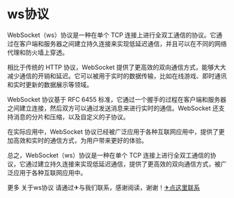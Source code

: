 # ws协议

WebSocket（ws）协议是一种在单个 TCP 连接上进行全双工通信的协议。它通过在客户端和服务器之间建立持久连接来实现低延迟通信，并且可以在不同的网络代理和防火墙上穿透。

相比于传统的 HTTP 协议，WebSocket 提供了更高效的双向通信方式，能够大大减少通信的开销和延迟。它可以被用于实时的数据传输，比如在线游戏、即时通讯和实时更新的数据展示等领域。

WebSocket 协议基于 RFC 6455 标准，它通过一个握手的过程在客户端和服务器之间建立连接，然后双方可以通过发送消息来进行实时的通信。WebSocket 还支持消息的分片和压缩，以及自定义的子协议。

在实际应用中，WebSocket 协议已经被广泛应用于各种互联网应用中，提供了更加高效和实时的通信方式，为用户带来更好的体验。

总之，WebSocket（ws）协议是一种在单个 TCP 连接上进行全双工通信的协议，它通过建立持久连接来实现低延迟通信，提供了更高效的双向通信方式，被广泛应用于各种互联网应用中。

更多 关于ws协议 请通过✈与我们联系，感谢阅读，谢谢！[✈点这里联系](https://lm.k02.cc)